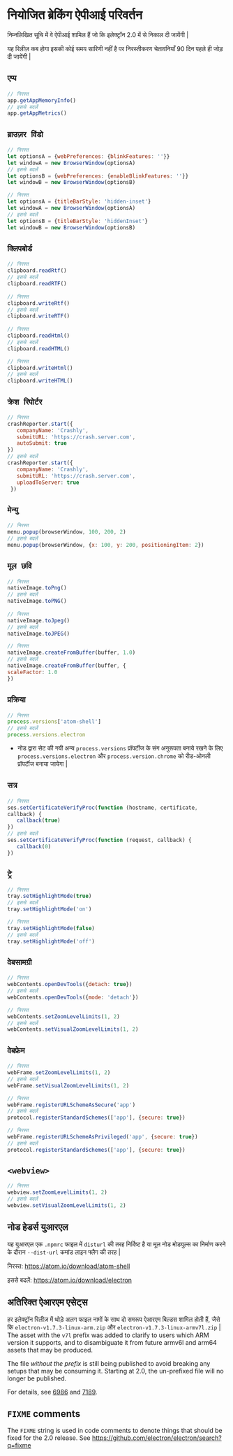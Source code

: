 # नियोजित ब्रेकिंग ऐपीआई परिवर्तन

निम्नलिखित सूचि में वे ऐपीआई शामिल हैं जो कि इलेक्ट्रॉन 2.0 में से निकाल दी जायेंगी |

यह रिलीज़ कब होगा इसकी कोई समय सारिणी नहीं है पर निरस्तीकरण चेतावनियाँ 90 दिन पहले ही जोड़ दी जायेंगी |

## `एप्प`

```js
// निरस्त
app.getAppMemoryInfo()
// इससे बदलें
app.getAppMetrics()
```

## `ब्राउज़र विंडो`

```js
// निरस्त
let optionsA = {webPreferences: {blinkFeatures: ''}}
let windowA = new BrowserWindow(optionsA)
// इससे बदलें
let optionsB = {webPreferences: {enableBlinkFeatures: ''}}
let windowB = new BrowserWindow(optionsB)
```

```js
// निरस्त
let optionsA = {titleBarStyle: 'hidden-inset'}
let windowA = new BrowserWindow(optionsA)
// इससे बदलें
let optionsB = {titleBarStyle: 'hiddenInset'}
let windowB = new BrowserWindow(optionsB)
```

## `क्लिपबोर्ड`

```js
// निरस्त
clipboard.readRtf()
// इससे बदलें
clipboard.readRTF()
 
// निरस्त
clipboard.writeRtf() 
// इससे बदलें
clipboard.writeRTF()
 
// निरस्त
clipboard.readHtml() 
// इससे बदलें
clipboard.readHTML() 

// निरस्त
clipboard.writeHtml() 
// इससे बदलें
clipboard.writeHTML()
```

## `क्रेश रिपोर्टर`

```js
// निरस्त
crashReporter.start({
   companyName: 'Crashly',
   submitURL: 'https://crash.server.com',
   autoSubmit: true 
}) 
// इससे बदलें
crashReporter.start({
   companyName: 'Crashly',
   submitURL: 'https://crash.server.com',
   uploadToServer: true
 })
```

## `मेन्यु`

```js
// निरस्त
menu.popup(browserWindow, 100, 200, 2)
// इससे बदलें
menu.popup(browserWindow, {x: 100, y: 200, positioningItem: 2})
```

## `मूल छवि`

```js
// निरस्त
nativeImage.toPng() 
// इससे बदलें
nativeImage.toPNG()
 
// निरस्त
nativeImage.toJpeg() 
// इससे बदलें
nativeImage.toJPEG() 

// निरस्त
nativeImage.createFromBuffer(buffer, 1.0) 
// इससे बदलें
nativeImage.createFromBuffer(buffer, {   
scaleFactor: 1.0 
})
```

## `प्रक्रिया`

```js
// निरस्त
process.versions['atom-shell'] 
// इससे बदलें
process.versions.electron
```

* नोड द्वारा सेट की गयी अन्य `process.versions` प्रॉपर्टीज के संग अनुरूपता बनाये रखने के लिए `process.versions.electron` और `process.version.chrome` को रीड-ओनली प्रॉपर्टीज बनाया जायेगा |

## `सत्र`

```js
// निरस्त
ses.setCertificateVerifyProc(function (hostname, certificate, 
callback) {
   callback(true) 
}) 
// इससे बदलें
ses.setCertificateVerifyProc(function (request, callback) {
   callback(0) 
})
```

## `ट्रे`

```js
// निरस्त
tray.setHighlightMode(true)
// इससे बदलें
tray.setHighlightMode('on')

// निरस्त
tray.setHighlightMode(false)
// इससे बदलें
tray.setHighlightMode('off')
```

## `वेबसामग्री`

```js
// निरस्त
webContents.openDevTools({detach: true}) 
// इससे बदलें
webContents.openDevTools({mode: 'detach'})
```

```js
// निरस्त
webContents.setZoomLevelLimits(1, 2) 
// इससे बदलें
webContents.setVisualZoomLevelLimits(1, 2)
```

## `वेबफ्रेम`

```js
// निरस्त
webFrame.setZoomLevelLimits(1, 2) 
// इससे बदलें
webFrame.setVisualZoomLevelLimits(1, 2) 

// निरस्त
webFrame.registerURLSchemeAsSecure('app') 
// इससे बदलें
protocol.registerStandardSchemes(['app'], {secure: true}) 

// निरस्त
webFrame.registerURLSchemeAsPrivileged('app', {secure: true}) 
// इससे बदलें
protocol.registerStandardSchemes(['app'], {secure: true})
```

## `<webview>`

```js
// निरस्त
webview.setZoomLevelLimits(1, 2) 
// इससे बदलें
webview.setVisualZoomLevelLimits(1, 2)
```

## नोड हेडर्स युआरएल

यह युआरएल एक `.npmrc` फाइल में `disturl` की तरह निर्दिष्ट है या मूल नोड मोडयुल्स का निर्माण करने के दौरान `--dist-url` कमांड लाइन फ्लैग की तरह |

निरस्त: https://atom.io/download/atom-shell

इससे बदलें: https://atom.io/download/electron

## अतिरिक्त ऐआरएम एसेट्स

हर इलेक्ट्रॉन रिलीज़ में थोड़े अलग फाइल नामों के साथ दो समरूप ऐआरएम बिल्डस शामिल होती हैं, जैसे कि `electron-v1.7.3-linux-arm.zip` और `electron-v1.7.3-linux-armv7l.zip` | The asset with the `v7l` prefix was added to clarify to users which ARM version it supports, and to disambiguate it from future armv6l and arm64 assets that may be produced.

The file *without the prefix* is still being published to avoid breaking any setups that may be consuming it. Starting at 2.0, the un-prefixed file will no longer be published.

For details, see [6986](https://github.com/electron/electron/pull/6986) and [7189](https://github.com/electron/electron/pull/7189).

## `FIXME` comments

The `FIXME` string is used in code comments to denote things that should be fixed for the 2.0 release. See https://github.com/electron/electron/search?q=fixme